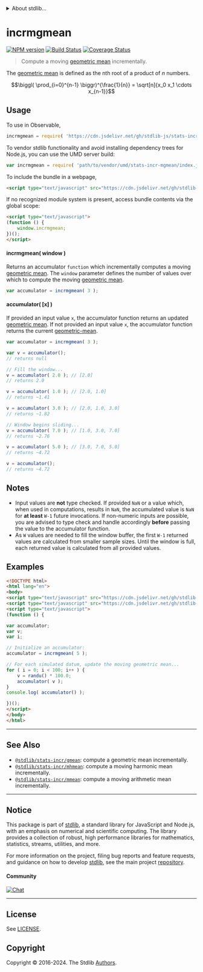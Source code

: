 <!--

@license Apache-2.0

Copyright (c) 2018 The Stdlib Authors.

Licensed under the Apache License, Version 2.0 (the "License");
you may not use this file except in compliance with the License.
You may obtain a copy of the License at

   http://www.apache.org/licenses/LICENSE-2.0

Unless required by applicable law or agreed to in writing, software
distributed under the License is distributed on an "AS IS" BASIS,
WITHOUT WARRANTIES OR CONDITIONS OF ANY KIND, either express or implied.
See the License for the specific language governing permissions and
limitations under the License.

-->


<details>
  <summary>
    About stdlib...
  </summary>
  <p>We believe in a future in which the web is a preferred environment for numerical computation. To help realize this future, we've built stdlib. stdlib is a standard library, with an emphasis on numerical and scientific computation, written in JavaScript (and C) for execution in browsers and in Node.js.</p>
  <p>The library is fully decomposable, being architected in such a way that you can swap out and mix and match APIs and functionality to cater to your exact preferences and use cases.</p>
  <p>When you use stdlib, you can be absolutely certain that you are using the most thorough, rigorous, well-written, studied, documented, tested, measured, and high-quality code out there.</p>
  <p>To join us in bringing numerical computing to the web, get started by checking us out on <a href="https://github.com/stdlib-js/stdlib">GitHub</a>, and please consider <a href="https://opencollective.com/stdlib">financially supporting stdlib</a>. We greatly appreciate your continued support!</p>
</details>

# incrmgmean

[![NPM version][npm-image]][npm-url] [![Build Status][test-image]][test-url] [![Coverage Status][coverage-image]][coverage-url] <!-- [![dependencies][dependencies-image]][dependencies-url] -->

> Compute a moving [geometric mean][geometric-mean] incrementally.

<section class="intro">

The [geometric mean][geometric-mean] is defined as the nth root of a product of _n_ numbers.

<!-- <equation class="equation" label="eq:geometric_mean" align="center" raw="\biggl( \prod_{i=0}^{n-1} \biggr)^{\frac{1}{n}} = \sqrt[n]{x_0 x_1 \cdots x_{n-1}}" alt="Equation for the geometric mean."> -->

```math
\biggl( \prod_{i=0}^{n-1} \biggr)^{\frac{1}{n}} = \sqrt[n]{x_0 x_1 \cdots x_{n-1}}
```

<!-- <div class="equation" align="center" data-raw-text="\biggl( \prod_{i=0}^{n-1} \biggr)^{\frac{1}{n}} = \sqrt[n]{x_0 x_1 \cdots x_{n-1}}" data-equation="eq:geometric_mean">
    <img src="https://cdn.jsdelivr.net/gh/stdlib-js/stdlib@49d8cabda84033d55d7b8069f19ee3dd8b8d1496/lib/node_modules/@stdlib/stats/incr/mgmean/docs/img/equation_geometric_mean.svg" alt="Equation for the geometric mean.">
    <br>
</div> -->

<!-- </equation> -->

</section>

<!-- /.intro -->



<section class="usage">

## Usage

To use in Observable,

```javascript
incrmgmean = require( 'https://cdn.jsdelivr.net/gh/stdlib-js/stats-incr-mgmean@v0.2.1-umd/browser.js' )
```

To vendor stdlib functionality and avoid installing dependency trees for Node.js, you can use the UMD server build:

```javascript
var incrmgmean = require( 'path/to/vendor/umd/stats-incr-mgmean/index.js' )
```

To include the bundle in a webpage,

```html
<script type="text/javascript" src="https://cdn.jsdelivr.net/gh/stdlib-js/stats-incr-mgmean@v0.2.1-umd/browser.js"></script>
```

If no recognized module system is present, access bundle contents via the global scope:

```html
<script type="text/javascript">
(function () {
    window.incrmgmean;
})();
</script>
```

#### incrmgmean( window )

Returns an accumulator `function` which incrementally computes a moving [geometric mean][geometric-mean]. The `window` parameter defines the number of values over which to compute the moving [geometric mean][geometric-mean].

```javascript
var accumulator = incrmgmean( 3 );
```

#### accumulator( \[x] )

If provided an input value `x`, the accumulator function returns an updated [geometric mean][geometric-mean]. If not provided an input value `x`, the accumulator function returns the current [geometric-mean][geometric-mean].

```javascript
var accumulator = incrmgmean( 3 );

var v = accumulator();
// returns null

// Fill the window...
v = accumulator( 2.0 ); // [2.0]
// returns 2.0

v = accumulator( 1.0 ); // [2.0, 1.0]
// returns ~1.41

v = accumulator( 3.0 ); // [2.0, 1.0, 3.0]
// returns ~1.82

// Window begins sliding...
v = accumulator( 7.0 ); // [1.0, 3.0, 7.0]
// returns ~2.76

v = accumulator( 5.0 ); // [3.0, 7.0, 5.0]
// returns ~4.72

v = accumulator();
// returns ~4.72
```

</section>

<!-- /.usage -->

<section class="notes">

## Notes

-   Input values are **not** type checked. If provided `NaN` or a value which, when used in computations, results in `NaN`, the accumulated value is `NaN` for **at least** `W-1` future invocations. If non-numeric inputs are possible, you are advised to type check and handle accordingly **before** passing the value to the accumulator function.
-   As `W` values are needed to fill the window buffer, the first `W-1` returned values are calculated from smaller sample sizes. Until the window is full, each returned value is calculated from all provided values.

</section>

<!-- /.notes -->

<section class="examples">

## Examples

<!-- eslint no-undef: "error" -->

```html
<!DOCTYPE html>
<html lang="en">
<body>
<script type="text/javascript" src="https://cdn.jsdelivr.net/gh/stdlib-js/random-base-randu@umd/browser.js"></script>
<script type="text/javascript" src="https://cdn.jsdelivr.net/gh/stdlib-js/stats-incr-mgmean@v0.2.1-umd/browser.js"></script>
<script type="text/javascript">
(function () {

var accumulator;
var v;
var i;

// Initialize an accumulator:
accumulator = incrmgmean( 5 );

// For each simulated datum, update the moving geometric mean...
for ( i = 0; i < 100; i++ ) {
    v = randu() * 100.0;
    accumulator( v );
}
console.log( accumulator() );

})();
</script>
</body>
</html>
```

</section>

<!-- /.examples -->

<!-- Section for related `stdlib` packages. Do not manually edit this section, as it is automatically populated. -->

<section class="related">

* * *

## See Also

-   <span class="package-name">[`@stdlib/stats-incr/gmean`][@stdlib/stats/incr/gmean]</span><span class="delimiter">: </span><span class="description">compute a geometric mean incrementally.</span>
-   <span class="package-name">[`@stdlib/stats-incr/mhmean`][@stdlib/stats/incr/mhmean]</span><span class="delimiter">: </span><span class="description">compute a moving harmonic mean incrementally.</span>
-   <span class="package-name">[`@stdlib/stats-incr/mmean`][@stdlib/stats/incr/mmean]</span><span class="delimiter">: </span><span class="description">compute a moving arithmetic mean incrementally.</span>

</section>

<!-- /.related -->

<!-- Section for all links. Make sure to keep an empty line after the `section` element and another before the `/section` close. -->


<section class="main-repo" >

* * *

## Notice

This package is part of [stdlib][stdlib], a standard library for JavaScript and Node.js, with an emphasis on numerical and scientific computing. The library provides a collection of robust, high performance libraries for mathematics, statistics, streams, utilities, and more.

For more information on the project, filing bug reports and feature requests, and guidance on how to develop [stdlib][stdlib], see the main project [repository][stdlib].

#### Community

[![Chat][chat-image]][chat-url]

---

## License

See [LICENSE][stdlib-license].


## Copyright

Copyright &copy; 2016-2024. The Stdlib [Authors][stdlib-authors].

</section>

<!-- /.stdlib -->

<!-- Section for all links. Make sure to keep an empty line after the `section` element and another before the `/section` close. -->

<section class="links">

[npm-image]: http://img.shields.io/npm/v/@stdlib/stats-incr-mgmean.svg
[npm-url]: https://npmjs.org/package/@stdlib/stats-incr-mgmean

[test-image]: https://github.com/stdlib-js/stats-incr-mgmean/actions/workflows/test.yml/badge.svg?branch=v0.2.1
[test-url]: https://github.com/stdlib-js/stats-incr-mgmean/actions/workflows/test.yml?query=branch:v0.2.1

[coverage-image]: https://img.shields.io/codecov/c/github/stdlib-js/stats-incr-mgmean/main.svg
[coverage-url]: https://codecov.io/github/stdlib-js/stats-incr-mgmean?branch=main

<!--

[dependencies-image]: https://img.shields.io/david/stdlib-js/stats-incr-mgmean.svg
[dependencies-url]: https://david-dm.org/stdlib-js/stats-incr-mgmean/main

-->

[chat-image]: https://img.shields.io/gitter/room/stdlib-js/stdlib.svg
[chat-url]: https://app.gitter.im/#/room/#stdlib-js_stdlib:gitter.im

[stdlib]: https://github.com/stdlib-js/stdlib

[stdlib-authors]: https://github.com/stdlib-js/stdlib/graphs/contributors

[umd]: https://github.com/umdjs/umd
[es-module]: https://developer.mozilla.org/en-US/docs/Web/JavaScript/Guide/Modules

[deno-url]: https://github.com/stdlib-js/stats-incr-mgmean/tree/deno
[deno-readme]: https://github.com/stdlib-js/stats-incr-mgmean/blob/deno/README.md
[umd-url]: https://github.com/stdlib-js/stats-incr-mgmean/tree/umd
[umd-readme]: https://github.com/stdlib-js/stats-incr-mgmean/blob/umd/README.md
[esm-url]: https://github.com/stdlib-js/stats-incr-mgmean/tree/esm
[esm-readme]: https://github.com/stdlib-js/stats-incr-mgmean/blob/esm/README.md
[branches-url]: https://github.com/stdlib-js/stats-incr-mgmean/blob/main/branches.md

[stdlib-license]: https://raw.githubusercontent.com/stdlib-js/stats-incr-mgmean/main/LICENSE

[geometric-mean]: https://en.wikipedia.org/wiki/Geometric_mean

<!-- <related-links> -->

[@stdlib/stats/incr/gmean]: https://github.com/stdlib-js/stats-incr-gmean/tree/umd

[@stdlib/stats/incr/mhmean]: https://github.com/stdlib-js/stats-incr-mhmean/tree/umd

[@stdlib/stats/incr/mmean]: https://github.com/stdlib-js/stats-incr-mmean/tree/umd

<!-- </related-links> -->

</section>

<!-- /.links -->
